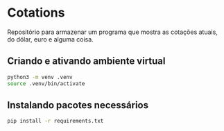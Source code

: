 # Cotations

Repositório para armazenar um programa que mostra as cotações atuais, do dólar, euro e alguma coisa.

## Criando e ativando ambiente virtual

```bash
python3 -m venv .venv
source .venv/bin/activate
```

## Instalando pacotes necessários

```bash
pip install -r requirements.txt
```